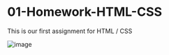 # 01-Homework-HTML-CSS
This is our first assignment for HTML / CSS

![image](https://user-images.githubusercontent.com/38023074/99314564-4fa94780-282f-11eb-951d-15b6335e0cd2.png)
